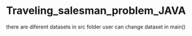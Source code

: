 # Traveling_salesman_problem_JAVA
there are diferent datasets in src folder
user can change dataset in main()
